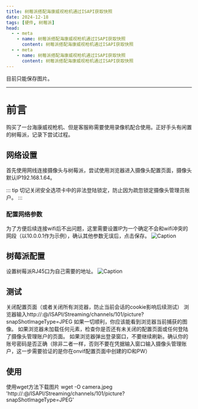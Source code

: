 ```yaml
---
title: 树莓派搭配海康威视枪机通过ISAPI获取快照
date: 2024-12-18
tags: [硬件, 树莓派]
head:
  - - meta
    - name: 树莓派搭配海康威视枪机通过ISAPI获取快照
      content: 树莓派搭配海康威视枪机通过ISAPI获取快照
  - - meta
    - name: 树莓派搭配海康威视枪机通过ISAPI获取快照
      content: 树莓派搭配海康威视枪机通过ISAPI获取快照
---
```


目前只能保存图片。

---

# 前言

购买了一台海康威视枪机、但是客服称需要使用录像机配合使用。正好手头有闲置的树莓派，记录下尝试过程。 

## 网络设置

首先使用网线连接摄像头与树莓派，尝试使用浏览器进入摄像头配置页面，摄像头默认IP192.168.1.64。 

::: tip
切记关闭安全选项卡中的非法登陆锁定，防止因为疏忽锁定摄像头管理员账户。
:::

### 配置网络参数

为了方便后续连接wifi后不出问题，这里需要设置IP为一个确定不会和wifi冲突的网段（以10.0.0.1作为示例），确认其他参数无误后，点击保存。
![Caption](/ipcam1.jpg) 

## 树莓派配置

设置树莓派RJ45口为自己需要的地址。
![Caption](/ipcam3.jpg) 


## 测试
关闭配置页面（或者关闭所有浏览器，防止当前会话的cookie影响后续测试）
浏览器输入http://<ID>:<PW>@<IP>/ISAPI/Streaming/channels/101/picture?snapShotImageType=JPEG
如果一切顺利，你应该能看到浏览器当前捕获的图像。
如果浏览器未加载任何元素，检查你是否还有未关闭的配置页面或任何登陆了摄像头管理账户的页面。
如果浏览器弹出登录窗口，不要继续刷新。确认你的账号密码是否正确（除非二者一样，否则不要在凭据输入窗口输入摄像头管理账户，这一步需要验证的是你在onvif配置页面中创建的ID和PW）

## 使用
使用wget方法下载图片
wget -O camera.jpeg 'http://<ID>:<PW>@<IP>/ISAPI/Streaming/channels/101/picture?snapShotImageType=JPEG'
